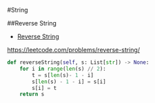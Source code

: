 #String

##Reverse String

+ [Reverse String](#reverse-string)

https://leetcode.com/problems/reverse-string/

``` python
def reverseString(self, s: List[str]) -> None:
    for i in range(len(s) // 2):
        t = s[len(s)- 1 - i]
        s[len(s) - 1 - i] = s[i]
        s[i] = t
    return s
```